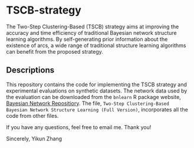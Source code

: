 # TSCB-strategy

The Two-Step Clustering-Based (TSCB) strategy aims at improving the accuracy and time efficiency of traditional Bayesian network structure learning algorithms. By self-generating prior information about the existence of arcs, a wide range of traditional structure learning algorithms can benefit from the proposed strategy.

## Descriptions

This repository contains the code for implementing the TSCB strategy and experimental evaluations on synthetic datasets. The network data used by the evaluation can be downloaded from the `bnlearn` R package website, [Bayesian Network Repositiory](www.bnlearn.com/bnrepository/). The file, `Two-Step Clustering-Based Bayesian Network Structure Learning (Full Version)`, incorporates all the code from other files.

If you have any questions, feel free to email me. Thank you!

Sincerely,
Yikun Zhang
